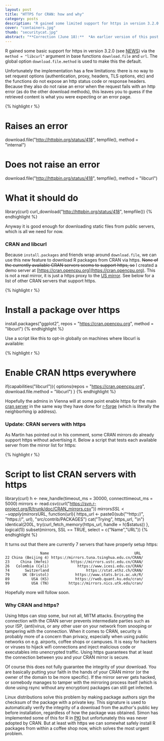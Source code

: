 ```yaml
---
layout: post
title: "HTTPS for CRAN: how and why"
category: posts
description: "R gained some limited support for https in version 3.2.0. Because `install.packages` and friends wrap around `download.file`, we can use this new feature to download R packages from CRAN via https. Encrypting the connection with the CRAN server prevents intermediate parties such as your ISP, (anti)virus, or any other user on your network from snooping or tampering with the connection."
cover: "containers.jpg"
thumb: "securitycat.jpg"
abstract: "**Correction (June 18):**  *An earlier version of this post stated that currently no CRAN mirrors support https. Martin has pointed out that this is incorrect. Currently 7 of the official CRAN mirrors already have full https support.*"
---
```


R gained some basic support for https in version 3.2.0 (see [NEWS](http://cran.r-project.org/doc/manuals/r-release/NEWS.html)) via the `method = "libcurl"` argument in base functions `download.file` and `url`. The global option `download.file.method` is used to make this the default. 

Unfortunately the implementation has a few limitations: there is no way to set request options (authentication, proxy, headers, TLS options, etc) and the functions do not expose an http status code or response headers. Because they also do not raise an error when the request fails with an http error (as do the other download methods), this leaves you to guess if the retrieved content is what you were expecting or an error page. 

{% highlight r %}
# Raises an error
download.file("http://httpbin.org/status/418", tempfile(), method = "internal")

# Does not raise an error
download.file("http://httpbin.org/status/418", tempfile(), method = "libcurl")

# What it should do
library(curl)
curl_download("http://httpbin.org/status/418", tempfile())
{% endhighlight %}

Anyway it is good enough for downloading static files from public servers, which is all we need for now.

### CRAN and libcurl

Because `install.packages` and friends wrap around `download.file`, we can use this new feature to download R packages from CRAN via https. ~~None of the currently available CRAN servers seems to support https, so~~ I created a demo server at [https://cran.opencpu.org](https://cran.opencpu.org). This is not a real mirror, it is just a https proxy to the [US mirror](http://cran.us.r-project.org/). See below for a list of other CRAN servers that support https.

{% highlight r %}
# Install a package over https
install.packages("ggplot2", repos = "https://cran.opencpu.org", method = "libcurl")
{% endhighlight %}

Use a script like this to opt-in globally on machines where libcurl is available:

{% highlight r %}
# Enable CRAN https everywhere
if(capabilities("libcurl")){
  options(repos = "https://cran.opencpu.org", download.file.method = "libcurl")
}
{% endhighlight %}

Hopefully the admins in Vienna will at some point enable https for the main [cran server](https://cran.r-project.org/) in the same way they have done for [r-forge](https://r-forge.r-project.org/) (which is literally the neighborhing ip address).

### Update: CRAN servers with https

As Martin has pointed out in his comment, some CRAN mirrors do already support https without advertising it. Below a script that tests each available server from the mirror list for https:

{% highlight r %}
# Script to list CRAN servers with https
library(curl)
h <- new_handle(timeout_ms = 30000, connecttimeout_ms = 5000)
mirrors <- read.csv(curl("https://svn.r-project.org/R/trunk/doc/CRAN_mirrors.csv"))
mirrors$SSL <- vapply(mirrors$URL, function(url){
  https_url <- paste0(sub("^http://", "https://", url), "src/contrib/PACKAGES")
  cat("Trying", https_url, "\n")
  identical(200L, try(curl_fetch_memory(https_url, handle = h)$status))
}, logical(1))
subset(mirrors, SSL == TRUE, select = c("Name","URL"))
{% endhighlight %}

It turns out that there are currently 7 servers that have properly setup https:

```
                Name                                       URL
22 China (Beijing 4) https://mirrors.tuna.tsinghua.edu.cn/CRAN/
23     China (Hefei)          https://mirrors.ustc.edu.cn/CRAN/
26   Colombia (Cali)             https://www.icesi.edu.co/CRAN/
74       Switzerland                 https://stat.ethz.ch/CRAN/
79      UK (Bristol)            https://www.stats.bris.ac.uk/R/
89          USA (KS)            https://rweb.quant.ku.edu/cran/
99          USA (TN)         https://mirrors.nics.utk.edu/cran/
```

Hopefully more will follow soon.


### Why CRAN and https?

Using https can stop some, but not all, MITM attacks. Encrypting the connection with the CRAN server prevents intermediate parties such as your ISP, (anti)virus, or any other user on your network from snooping or tampering with the connection. When it comes to CRAN, security is probably more of a concern than privacy, especially when using public networks on e.g. airports, coffee shops or campuses. It is easy for hackers or viruses to hijack wifi connections and inject malicious code or executables into unencrypted traffic. Using https guarantees that at least the connection between you and your CRAN mirror is secure.

Of course this does not fully guarantee the integrity of your download. You are basically putting your faith in the hands of your CRAN mirror (or the owner of the domain to be more specific). If the mirror server gets hacked, or somebody manages to tamper with the mirroring process itself (which is done using rsync without any encryption) packages can still get infected. 

Linux distributions solve this problem by making package authors sign the checksum of the package with a private key. This signature is used to automatically verify the integrity of a download from the author's public key before installation, regardless of how the package was obtained. Simon has implemented some of this for R in [PKI](https://github.com/s-u/PKI) but unfortunately this was never adopted by CRAN. But at least with https we can somewhat safely install R packages from within a coffee shop now, which solves the most urgent problem.
